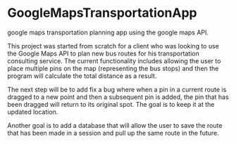# GoogleMapsTransportationApp
google maps transportation planning app using the google maps API. 

This project was started from scratch for a client who was looking to use the Google Maps API to plan new bus routes for his transportation consulting service. The current functionality includes allowing the user to place multiple pins on the map (representing the bus stops) and then the program will calculate the total distance as a result.

The next step will be to add fix a bug where when a pin in a current route is dragged to a new point and then a subsequent pin is added, the pin that has been dragged will return to its original spot. The goal is to keep it at the updated location. 

Another goal is to add a database that will allow the user to save the route that has been made in a session and pull up the same route in the future. 

